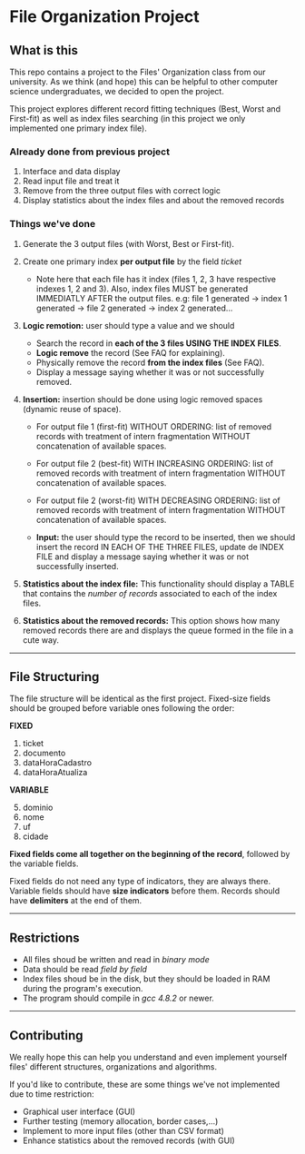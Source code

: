 # File Organization Project

## What is this

This repo contains a project to the Files' Organization class from our
university. As we think (and hope) this can be helpful to other computer
science undergraduates, we decided to open the project.

This project explores different record fitting techniques (Best, Worst
and First-fit) as well as index files searching (in this project we only
implemented one primary index file).

### Already done from previous project

1. Interface and data display
2. Read input file and treat it
3. Remove from the three output files with correct logic
4. Display statistics about the index files and about the removed records


### Things we've done

1. Generate the 3 output files (with Worst, Best or First-fit).

2. Create one primary index **per output file** by the field *ticket*
    - Note here that each file has it index (files 1, 2, 3 have respective 
      indexes 1, 2 and 3). Also, index files MUST be generated IMMEDIATLY AFTER
      the output files. e.g: file 1 generated -> index 1 generated -> file 2 
      generated -> index 2 generated...
    
3. **Logic remotion:** user should type a value and we should
    - Search the record in **each of the 3 files USING THE INDEX FILES**.
    - **Logic remove** the record (See FAQ for explaining).
    - Physically remove the record **from the index files** (See FAQ).
    - Display a message saying whether it was or not successfully removed. 
  
4. **Insertion:** insertion should be done using logic removed spaces
  (dynamic reuse of space).
    - For output file 1 (first-fit) WITHOUT ORDERING: list of removed
    records with treatment of intern fragmentation WITHOUT concatenation
    of available spaces.

    - For output file 2 (best-fit) WITH INCREASING ORDERING: list of removed
    records with treatment of intern fragmentation WITHOUT concatenation
    of available spaces.

    - For output file 2 (worst-fit) WITH DECREASING ORDERING: list of removed
    records with treatment of intern fragmentation WITHOUT concatenation
    of available spaces.

    - **Input:** the user should type the record to be inserted, then we should
      insert the record IN EACH OF THE THREE FILES, update de INDEX FILE and 
      display a message saying whether it was or not successfully inserted.
    
 5. **Statistics about the index file:** This functionality should display
 a TABLE that contains the *number of records* associated to each of the index
 files.
  
 6. **Statistics about the removed records:** This option shows how many removed
 records there are and displays the queue formed in the file in a cute way.
  

---------------------------------------------------------------------------
## File Structuring
  The file structure will be identical as the first project. Fixed-size
  fields should be grouped before variable ones following the order:
  
**FIXED**

  1. ticket
  2. documento
  3. dataHoraCadastro
  4. dataHoraAtualiza

**VARIABLE**

  5. dominio
  6. nome
  7. uf
  8. cidade
  

**Fixed fields come all together on the beginning of the record**,
followed by the variable fields.

Fixed fields do not need any type of indicators, they are always there. 
Variable fields should have **size indicators** before them. 
Records should have **delimiters** at the end of them.

---------------------------------------------------------------------------
## Restrictions
- All files shoud be written and read in *binary mode*
- Data should be read *field by field*
- Index files shoud be in the disk, but they should be loaded in RAM
  during the program's execution.
- The program should compile in *gcc 4.8.2* or newer.
---------------------------------------------------------------------------

## Contributing

We really hope this can help you understand and even implement yourself
files' different structures, organizations and algorithms.


If you'd like to contribute, these are some things we've not implemented
due to time restriction:

- Graphical user interface (GUI)
- Further testing (memory allocation, border cases,...)
- Implement to more input files (other than CSV format)
- Enhance statistics about the removed records (with GUI)
